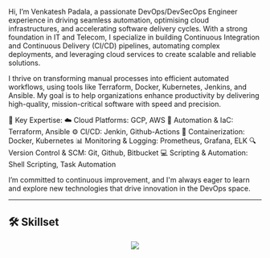 Hi, I’m Venkatesh Padala, a passionate DevOps/DevSecOps Engineer experience in driving seamless automation, optimising cloud infrastructures, and accelerating software delivery cycles. With a strong foundation in IT and Telecom, I specialize in building Continuous Integration and Continuous Delivery (CI/CD) pipelines, automating complex deployments, and leveraging cloud services to create scalable and reliable solutions.

I thrive on transforming manual processes into efficient automated workflows, using tools like Terraform, Docker, Kubernetes, Jenkins, and Ansible. My goal is to help organizations enhance productivity by delivering high-quality, mission-critical software with speed and precision.

🚀 Key Expertise:
☁️ Cloud Platforms: GCP, AWS
🔧 Automation & IaC: Terraform, Ansible
⚙️ CI/CD: Jenkin, Github-Actions
🐳 Containerization: Docker, Kubernetes
📊 Monitoring & Logging: Prometheus, Grafana, ELK
🔍 Version Control & SCM: Git, Github, Bitbucket
💻 Scripting & Automation: Shell Scripting, Task Automation

I’m committed to continuous improvement, and I'm always eager to learn and explore new technologies that drive innovation in the DevOps space.

---

## <a name="skills"></a>🛠️ Skillset

<p align="center">
  <a href="https://skillicons.dev">
    <img src="https://skillicons.dev/icons?i=git,kubernetes,docker,aws,bash,bitbucket,elasticsearch,gcp,github,githubactions,gitlab,grafana,jenkins,linux,nginx,postgres,prometheus,py,redis,terraform," />
  </a>
</p>
